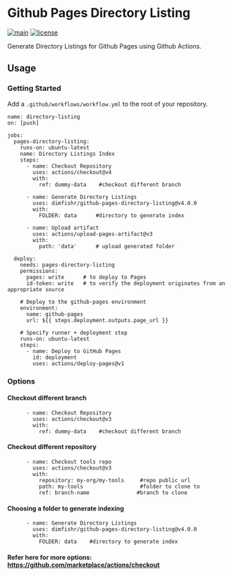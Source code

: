# Github Pages Directory Listing
[![main](https://github.com/dimfishr/github-pages-directory-listing/actions/workflows/main.yml/badge.svg)](https://github.com/dimfishr/github-pages-directory-listing/actions/workflows/main.yml)
[![license](https://img.shields.io/github/license/dimfishr/github-pages-directory-listing)](https://github.com/dimfishr/github-pages-directory-listing/blob/main/LICENSE)


Generate Directory Listings for Github Pages using Github Actions. 

## Usage
### Getting Started

Add a `.github/workflows/workflow.yml` to the root of your repository.
```
name: directory-listing
on: [push]

jobs:
  pages-directory-listing:
    runs-on: ubuntu-latest
    name: Directory Listings Index
    steps:
      - name: Checkout Repository
        uses: actions/checkout@v4
        with:
          ref: dummy-data    #checkout different branch

      - name: Generate Directory Listings
        uses: dimfishr/github-pages-directory-listing@v4.0.0
        with:
          FOLDER: data      #directory to generate index

      - name: Upload artifact
        uses: actions/upload-pages-artifact@v3
        with:
          path: 'data'      # upload generated folder
  
  deploy:
    needs: pages-directory-listing
    permissions:
      pages: write      # to deploy to Pages
      id-token: write   # to verify the deployment originates from an appropriate source

    # Deploy to the github-pages environment
    environment:
      name: github-pages
      url: ${{ steps.deployment.outputs.page_url }}

    # Specify runner + deployment step
    runs-on: ubuntu-latest
    steps:
      - name: Deploy to GitHub Pages
        id: deployment
        uses: actions/deploy-pages@v1
```

### Options
#### Checkout different branch
```
      - name: Checkout Repository
        uses: actions/checkout@v3
        with:
          ref: dummy-data    #checkout different branch
```
#### Checkout different repository
```
      - name: Checkout tools repo
        uses: actions/checkout@v3
        with:
          repository: my-org/my-tools     #repo public url
          path: my-tools                  #folder to clone to
          ref: branch-name               #branch to clone
```
#### Choosing a folder to generate indexing
```
      - name: Generate Directory Listings
        uses: dimfishr/github-pages-directory-listing@v4.0.0
        with:
          FOLDER: data    #directory to generate index
```
#### Refer here for more options: https://github.com/marketplace/actions/checkout

